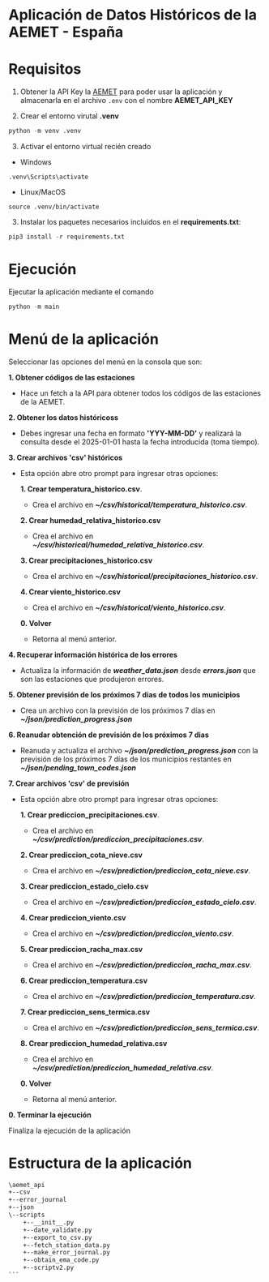 # Aplicación de Datos Históricos de la AEMET - España

# Requisitos
1. Obtener la API Key la [AEMET](https://opendata.aemet.es/centrodedescargas/altaUsuario) para poder usar la aplicación y almacenarla en el archivo ```.env``` con el nombre **AEMET_API_KEY**

2. Crear el entorno virutal **.venv**
```python
python -m venv .venv
```

3. Activar el entorno virtual recién creado
- Windows
```
.venv\Scripts\activate
```

- Linux/MacOS
```
source .venv/bin/activate
```

3. Instalar los paquetes necesarios incluidos en el **requirements.txt**:

```python
pip3 install -r requirements.txt
```

# Ejecución
Ejecutar la aplicación mediante el comando

```python 
python -m main
```

# Menú de la aplicación
Seleccionar las opciones del menú en la consola que son:

**1. Obtener códigos de las estaciones**

  - Hace un fetch a la API para obtener todos los códigos de las estaciones de la AEMET.

**2. Obtener los datos históricoss**

  - Debes ingresar una fecha en formato **'YYY-MM-DD'** y realizará la consulta desde el 2025-01-01 hasta la fecha introducida (toma tiempo).

**3. Crear archivos 'csv' históricos**

  - Esta opción abre otro prompt para ingresar otras opciones:

    **1. Crear temperatura_historico.csv**.

      - Crea el archivo en ***~/csv/historical/temperatura_historico.csv***.

    **2. Crear humedad_relativa_historico.csv**

      - Crea el archivo en ***~/csv/historical/humedad_relativa_historico.csv***.

    **3. Crear precipitaciones_historico.csv**

      - Crea el archivo en ***~/csv/historical/precipitaciones_historico.csv***.

    **4. Crear viento_historico.csv**

      - Crea el archivo en ***~/csv/historical/viento_historico.csv***.

    **0. Volver**

      - Retorna al menú anterior.

**4. Recuperar información histórica de los errores**

  - Actualiza la información de ***weather_data.json*** desde ***errors.json*** que son las estaciones que produjeron errores.

**5. Obtener previsión de los próximos 7 dias de todos los municipios**

  - Crea un archivo con la previsión de los próximos 7 días en ***~/json/prediction_progress.json***

**6. Reanudar obtención de previsión de los próximos 7 dias**

  - Reanuda y actualiza el archivo ***~/json/prediction_progress.json*** con la previsión de los próximos 7 días de los municipios restantes en ***~/json/pending_town_codes.json***

**7. Crear archivos 'csv' de previsión**

  - Esta opción abre otro prompt para ingresar otras opciones:

    **1. Crear prediccion_precipitaciones.csv**.

      - Crea el archivo en ***~/csv/prediction/prediccion_precipitaciones.csv***.

    **2. Crear prediccion_cota_nieve.csv**

      - Crea el archivo en ***~/csv/prediction/prediccion_cota_nieve.csv***.

    **3. Crear prediccion_estado_cielo.csv**

      - Crea el archivo en ***~/csv/prediction/prediccion_estado_cielo.csv***.

    **4. Crear prediccion_viento.csv**

      - Crea el archivo en ***~/csv/prediction/prediccion_viento.csv***.
    
    **5. Crear prediccion_racha_max.csv**

      - Crea el archivo en ***~/csv/prediction/prediccion_racha_max.csv***.

    **6. Crear prediccion_temperatura.csv**

      - Crea el archivo en ***~/csv/prediction/prediccion_temperatura.csv***.

    **7. Crear prediccion_sens_termica.csv**

      - Crea el archivo en ***~/csv/prediction/prediccion_sens_termica.csv***.

    **8. Crear prediccion_humedad_relativa.csv**

      - Crea el archivo en ***~/csv/prediction/prediccion_humedad_relativa.csv***.

    **0. Volver**

      - Retorna al menú anterior.

**0. Terminar la ejecución**

  Finaliza la ejecución de la aplicación

# Estructura de la aplicación
````txt
\aemet_api
+--csv
+--error_journal
+--json
\--scripts
    +--__init__.py
    +--date_validate.py
    +--export_to_csv.py
    +--fetch_station_data.py
    +--make_error_journal.py
    +--obtain_ema_code.py
    +--scriptv2.py
```